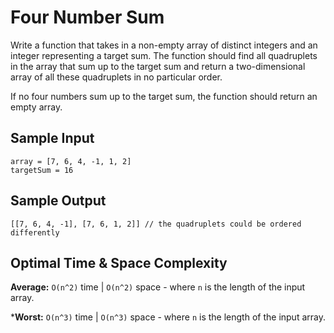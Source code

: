 # Four Number Sum

Write a function that takes in a non-empty array of distinct integers and an integer representing a target sum. The function should find all quadruplets in the array that sum up to the target sum and return a two-dimensional array of all these quadruplets in no particular order.

If no four numbers sum up to the target sum, the function should return an empty array.

## Sample Input

```plaintext
array = [7, 6, 4, -1, 1, 2]
targetSum = 16
```

## Sample Output

```plaintext
[[7, 6, 4, -1], [7, 6, 1, 2]] // the quadruplets could be ordered differently
```

## Optimal Time & Space Complexity

**Average:** `O(n^2)` time | `O(n^2)` space - where `n` is the length of the input array.

***Worst:** `O(n^3)` time | `O(n^3)` space - where `n` is the length of the input array.
